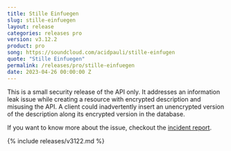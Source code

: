 ```yaml
---
title: Stille Einfuegen
slug: stille-einfuegen
layout: release
categories: releases pro
version: v3.12.2
product: pro
song: https://soundcloud.com/acidpauli/stille-einfugen
quote: "Stille Einfuegen"
permalink: /releases/pro/stille-einfuegen
date: 2023-04-26 00:00:00 Z
---
```

This is a small security release of the API only. It addresses an information leak issue while creating a resource with encrypted description and misusing the API. A client could inadvertently insert an unencrypted version of the description along its encrypted version in the database.

If you want to know more about the issue, checkout the [incident report](https://help.passbolt.com/incidents/20230426_sending-unencrypted-description).

{% include releases/v3122.md %}
